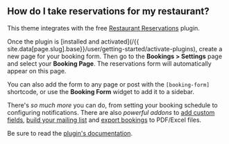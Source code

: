 ## <a name="reservations"></a> How do I take reservations for my restaurant?

This theme integrates with the free [Restaurant Reservations](http://wordpress.org/plugins/restaurant-reservations/) plugin.

Once the plugin is [installed and activated](/{{ site.data[page.slug].base}}/user/getting-started/activate-plugins), create a new page for your booking form. Then go to the **Bookings > Settings** page and select your **Booking Page**. The reservations form will automatically appear on this page.

You can also add the form to any page or post with the `[booking-form]` shortcode, or use the **Booking Form** widget to add it to a sidebar.

There's *so much more* you can do, from setting your booking schedule to configuring notifications. There are also *powerful addons* to [add custom fields](https://www.fivestarplugins.com/plugins/five-star-restaurant-reservations/custom-fields/), [build your mailing list](https://www.fivestarplugins.com/plugins/five-star-restaurant-reservations/mailchimp/) and [export bookings](https://www.fivestarplugins.com/plugins/five-star-restaurant-reservations/export-bookings/) to PDF/Excel files.

Be sure to read the [plugin's documentation](/plugins/restaurant-reservations).
